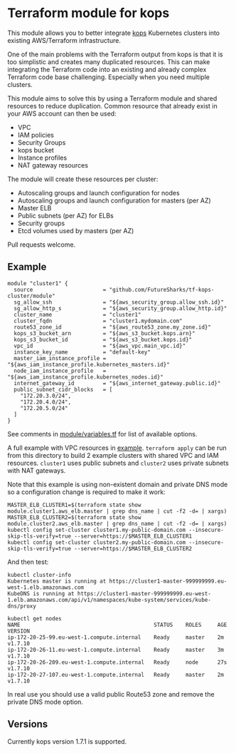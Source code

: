 # Terraform module for kops

This module allows you to better integrate [kops](https://github.com/kubernetes/kops) Kubernetes clusters into existing AWS/Terraform infrastructure.

One of the main problems with the Terraform output from kops is that it is too simplistic and creates many duplicated resources. This can make integrating the Terraform code into an existing and already complex Terraform code base challenging. Especially when you need multiple clusters.

This module aims to solve this by using a Terraform module and shared resources to reduce duplication. Common resource that already exist in your AWS account can then be used:

  - VPC
  - IAM policies
  - Security Groups
  - kops bucket
  - Instance profiles
  - NAT gateway resources

The module will create these resources per cluster:

  - Autoscaling groups and launch configuration for nodes
  - Autoscaling groups and launch configuration for masters (per AZ)
  - Master ELB
  - Public subnets (per AZ) for ELBs
  - Security groups
  - Etcd volumes used by masters (per AZ)

Pull requests welcome.

## Example

```hcl
module "cluster1" {
  source                      = "github.com/FutureSharks/tf-kops-cluster/module"
  sg_allow_ssh                = "${aws_security_group.allow_ssh.id}"
  sg_allow_http_s             = "${aws_security_group.allow_http.id}"
  cluster_name                = "cluster1"
  cluster_fqdn                = "cluster1.mydomain.com"
  route53_zone_id             = "${aws_route53_zone.my_zone.id}"
  kops_s3_bucket_arn          = "${aws_s3_bucket.kops.arn}"
  kops_s3_bucket_id           = "${aws_s3_bucket.kops.id}"
  vpc_id                      = "${aws_vpc.main_vpc.id}"
  instance_key_name           = "default-key"
  master_iam_instance_profile = "${aws_iam_instance_profile.kubernetes_masters.id}"
  node_iam_instance_profile   = "${aws_iam_instance_profile.kubernetes_nodes.id}"
  internet_gateway_id         = "${aws_internet_gateway.public.id}"
  public_subnet_cidr_blocks   = [
    "172.20.3.0/24",
    "172.20.4.0/24",
    "172.20.5.0/24"
  ]
}
```

See comments in [module/variables.tf](module/variables.tf) for list of available options.

A full example with VPC resources in [example](example). `terraform apply` can be run from this directory to build 2 example clusters with shared VPC and IAM resources. `cluster1` uses public subnets and `cluster2` uses private subnets with NAT gateways.

Note that this example is using non-existent domain and private DNS mode so a configuration change is required to make it work:

```shell
MASTER_ELB_CLUSTER1=$(terraform state show module.cluster1.aws_elb.master | grep dns_name | cut -f2 -d= | xargs)
MASTER_ELB_CLUSTER2=$(terraform state show module.cluster2.aws_elb.master | grep dns_name | cut -f2 -d= | xargs)
kubectl config set-cluster cluster1.my-public-domain.com --insecure-skip-tls-verify=true --server=https://$MASTER_ELB_CLUSTER1
kubectl config set-cluster cluster2.my-public-domain.com --insecure-skip-tls-verify=true --server=https://$MASTER_ELB_CLUSTER2
```

And then test:

```shell
kubectl cluster-info
Kubernetes master is running at https://cluster1-master-999999999.eu-west-1.elb.amazonaws.com
KubeDNS is running at https://cluster1-master-999999999.eu-west-1.elb.amazonaws.com/api/v1/namespaces/kube-system/services/kube-dns/proxy

kubectl get nodes
NAME                                          STATUS    ROLES     AGE       VERSION
ip-172-20-25-99.eu-west-1.compute.internal    Ready     master    2m        v1.7.10
ip-172-20-26-11.eu-west-1.compute.internal    Ready     master    3m        v1.7.10
ip-172-20-26-209.eu-west-1.compute.internal   Ready     node      27s       v1.7.10
ip-172-20-27-107.eu-west-1.compute.internal   Ready     master    2m        v1.7.10
```

In real use you should use a valid public Route53 zone and remove the private DNS mode option.

## Versions

Currently kops version 1.7.1 is supported.
